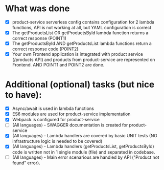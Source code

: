 # What was done
- [x] product-service serverless config contains configuration for 2 lambda functions, API is not working at all, but YAML configuration is correct
- [x] The getProductsList OR getProductsById lambda function returns a correct response (POINT1)
- [x] The getProductsById AND getProductsList lambda functions return a correct response code (POINT2)
- [x] Your own Frontend application is integrated with product service (/products API) and products from product-service are represented on Frontend. AND POINT1 and POINT2 are done.

# Additional (optional) tasks (but nice to have):

- [x] Async/await is used in lambda functions
- [x] ES6 modules are used for product-service implementation
- [x] Webpack is configured for product-service
- [ ] (All languages) - SWAGGER documentation is created for product-service
- [x] (All languages) - Lambda handlers are covered by basic UNIT tests (NO infrastructure logic is needed to be covered)
- [x] (All languages) - Lambda handlers (getProductsList, getProductsById) code is written not in 1 single module (file) and separated in codebase.
- [ ] (All languages) - Main error scenarious are handled by API ("Product not found" error).
